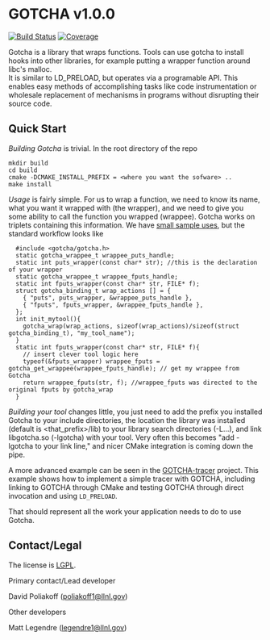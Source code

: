 GOTCHA v1.0.0
============

[![Build Status](https://travis-ci.org/LLNL/GOTCHA.svg?branch=master)](https://travis-ci.org/LLNL/GOTCHA)
[![Coverage](https://img.shields.io/codecov/c/github/LLNL/GOTCHA/master.svg)](https://codecov.io/gh/LLNL/GOTCHA)


Gotcha is a library that wraps functions.  Tools can use gotcha to install hooks into other libraries, for example putting a wrapper function around libc's malloc.  
It is similar to LD_PRELOAD, but operates via a programable API.
This enables easy methods of accomplishing tasks like code instrumentation or wholesale replacement of mechanisms in programs
without disrupting their source code.

Quick Start
-----------

*Building Gotcha* is trivial. In the root directory of the repo

```
mkdir build
cd build
cmake -DCMAKE_INSTALL_PREFIX = <where you want the sofware> ..
make install
```
*Usage* is fairly simple. For us to wrap a function, we need to know its name, what you want it wrapped with (the wrapper), and we need to give you some ability to call the function you wrapped (wrappee). Gotcha works on triplets containing this information. We have [small sample uses](src/example/autotee/autotee.c), but the standard workflow looks like


```
  #include <gotcha/gotcha.h>
  static gotcha_wrappee_t wrappee_puts_handle;
  static int puts_wrapper(const char* str); //this is the declaration of your wrapper
  static gotcha_wrappee_t wrappee_fputs_handle;
  static int fputs_wrapper(const char* str, FILE* f);
  struct gotcha_binding_t wrap_actions [] = {
    { "puts", puts_wrapper, &wrappee_puts_handle },
    { "fputs", fputs_wrapper, &wrappee_fputs_handle },
  };
  int init_mytool(){
    gotcha_wrap(wrap_actions, sizeof(wrap_actions)/sizeof(struct gotcha_binding_t), "my_tool_name");
  }
  static int fputs_wrapper(const char* str, FILE* f){
    // insert clever tool logic here
    typeof(&fputs_wrapper) wrappee_fputs = gotcha_get_wrappee(wrappee_fputs_handle); // get my wrappee from Gotcha
    return wrappee_fputs(str, f); //wrappee_fputs was directed to the original fputs by gotcha_wrap
  }

```

*Building your tool* changes little, you just need to add the prefix you installed Gotcha to your include directories, the location
the library was installed (default is <that_prefix>/lib) to your library search directories (-L...), and link
libgotcha.so (-lgotcha) with your tool. Very often this becomes "add -lgotcha to your link line," and nicer CMake integration is coming down the pipe.

A more advanced example can be seen in the [GOTCHA-tracer](https://github.com/llnl/GOTCHA-tracer) project.
This example shows how to implement a simple tracer with GOTCHA, including linking to GOTCHA through CMake and testing GOTCHA through direct invocation and using `LD_PRELOAD`.

That should represent all the work your application needs to do to use Gotcha.

Contact/Legal
-----------

The license is [LGPL](LGPL).

Primary contact/Lead developer

David Poliakoff (poliakoff1@llnl.gov)

Other developers

Matt Legendre  (legendre1@llnl.gov)
